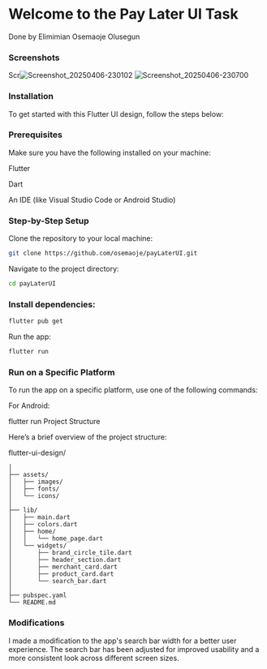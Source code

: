 # Welcome to the Pay Later UI Task
Done by Elimimian Osemaoje Olusegun

### Screenshots
Scr![Screenshot_20250406-230102](https://github.com/user-attachments/assets/edc6b8c3-d9cd-46c6-aae9-73337bd13fd2)
![Screenshot_20250406-230700](https://github.com/user-attachments/assets/5498b541-37c4-4f13-804e-ee881244c664)



### Installation

To get started with this Flutter UI design, follow the steps below:

### Prerequisites
Make sure you have the following installed on your machine:

Flutter

Dart

An IDE (like Visual Studio Code or Android Studio)

### Step-by-Step Setup

Clone the repository to your local machine:

```bash
git clone https://github.com/osemaoje/payLaterUI.git
```

Navigate to the project directory:
```bash
cd payLaterUI
```

### Install dependencies:

```bash
flutter pub get
```

Run the app:

```bash
flutter run
```

### Run on a Specific Platform
To run the app on a specific platform, use one of the following commands:

For Android:



flutter run 
Project Structure

Here’s a brief overview of the project structure:



flutter-ui-design/
```
│
├── assets/
│   ├── images/
│   ├── fonts/
│   └── icons/
│
├── lib/
│   ├── main.dart
│   ├── colors.dart
│   ├── home/      
│   │   └── home_page.dart
│   └── widgets/
│       ├── brand_circle_tile.dart
│       ├── header_section.dart
│       ├── merchant_card.dart
│       ├── product_card.dart
│       └── search_bar.dart
│
├── pubspec.yaml
└── README.md
```
### Modifications
I made a modification to the app's search bar width for a better user experience. The search bar has been adjusted for improved usability and a more consistent look across different screen sizes.
